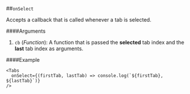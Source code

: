 ##`onSelect`

Accepts a callback that is called whenever a tab is selected.

####Arguments
1. `cb` (_Function_): A function that is passed the **selected** tab index and the **last** tab index as arguments.

####Example
```
<Tabs 
  onSelect={(firstTab, lastTab) => console.log(`${firstTab}, ${lastTab}`)} 
/>
```